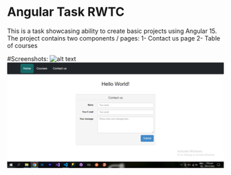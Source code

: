 # Angular Task RWTC 
This is a task showcasing ability to create basic projects using Angular 15.
The project contains two components / pages: 
1- Contact us page
2- Table of courses

#Screenshots:
![alt text](https://github.com/tareqhanafi/angularTask_RWTC/blob/main/src/screenshots/course.png?raw=true)
![alt text](https://github.com/tareqhanafi/angularTask_RWTC/blob/main/src/screenshots/contactus.png?raw=true)
